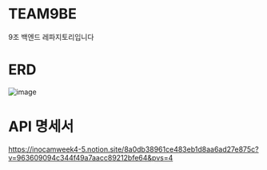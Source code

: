 # TEAM9BE
9조 백엔드 레파지토리입니다

# ERD
![image](https://github.com/inocam-Week4-TEAM9/TEAM9BE/assets/63146118/dada555a-0564-49f9-8355-33dd70e0bcfe)


# API 명세서
https://inocamweek4-5.notion.site/8a0db38961ce483eb1d8aa6ad27e875c?v=963609094c344f49a7aacc89212bfe64&pvs=4
